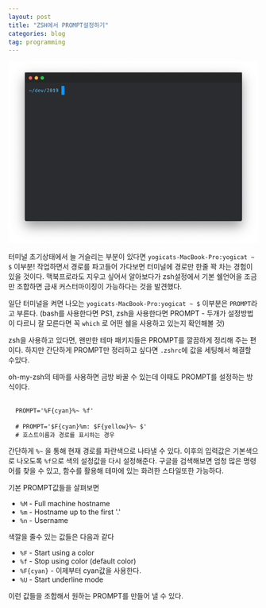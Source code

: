 ```yaml
---
layout: post
title: "ZSH에서 PROMPT설정하기"
categories: blog
tag: programming
---
```


![terminal](/uploads/Screen-Shot-2019-04-09.png)

터미널 초기상태에서 늘 거슬리는 부분이 있다면 `yogicats-MacBook-Pro:yogicat ~ $` 이부분!
작업하면서 경로를 파고들어 가다보면 터미널에 경로만 한줄 꽉 차는 경험이 있을 것이다. 맥북프로라도 지우고 싶어서 알아보다가 zsh설정에서 기본 쉘언어을 조금만 조합하면 금새 커스터마이징이 가능하다는 것을 발견했다.

일단 터미널을 켜면 나오는 `yogicats-MacBook-Pro:yogicat ~ $` 이부분은 `PROMPT`라고 부른다.
(bash를 사용한다면 PS1, zsh을 사용한다면 PROMPT - 두개가 설정방법이 다르니 잘 모른다면 꼭 `which` 로 어떤 쉘을 사용하고 있는지 확인해볼 것)

zsh을 사용하고 있다면, 왠만한 테마 패키지들은 PROMPT를 깔끔하게 정리해 주는 편이다. 하지만 간단하게 PROMPT만 정리하고 싶다면 `.zshrc`에 값을 세팅해서 해결할 수있다.

oh-my-zsh의 테마를 사용하면 금방 바꿀 수 있는데 이때도 PROMPT를 설정하는 방식이다.



```shell

  PROMPT='%F{cyan}%~ %f'

  # PROMPT='$F{cyan}%m: $F{yellow}%~ $'
  # 호스트이름과 경로를 표시하는 경우

```

간단하게 `%~` 을 통해 현재 경로를 파란색으로 나타낼 수 있다. 이후의 입력값은 기본색으로 나오도록 `%f`으로 색의 설정값을 다시 설정해준다.
구글을 검색해보면 엄청 많은 명령어를 찾을 수 있고, 함수를 활용해 테마에 있는 화려한 스타일또한 가능하다.


기본 PROMPT값들을 살펴보면
- `%M` - Full machine hostname
- `%m` - Hostname up to the first '.'
- `%n` - Username

색깔을 줄수 있는 값들은 다음과 같다
- `%F` - Start using a color
- `%f` - Stop using color (default color)
- `%F{cyan}` - 이제부터 cyan값을 사용한다.
- `%U` - Start underline mode

이런 값들을 조합해서 원하는 PROMPT를 만들어 낼 수 있다.

